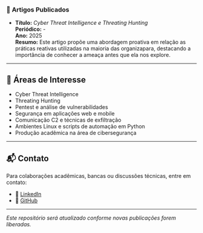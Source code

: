 ### 📖 **Artigos Publicados**

- **Título:** *Cyber Threat Intelligence e Threating Hunting*  
  **Periódico:** -  
  **Ano:** 2025  
  **Resumo:** Este artigo propõe uma abordagem proativa em relação as práticas reativas utilizadas na maioria das organizapara, destacando a importância de conhecer a ameaça antes que ela nos explore.

---

## 🎯 Áreas de Interesse

- Cyber Threat Intelligence
- Threating Hunting
- Pentest e análise de vulnerabilidades
- Segurança em aplicações web e mobile
- Comunicação C2 e técnicas de exfiltração
- Ambientes Linux e scripts de automação em Python
- Produção acadêmica na área de cibersegurança

---

## 📬 Contato

Para colaborações acadêmicas, bancas ou discussões técnicas, entre em contato:

- 💼 [LinkedIn](https://www.linkedin.com/in/marcus-dealmeida)
- 🐙 [GitHub](https://github.com/Maarckz)

---

*Este repositório será atualizado conforme novas publicações forem liberadas.*

